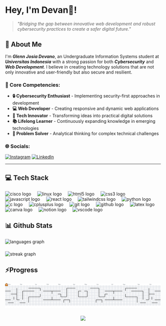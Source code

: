 # Hey, I'm Devan👋!

> *"Bridging the gap between innovative web development and robust cybersecurity practices to create a safer digital future."*

## 💫 About Me
I'm ***Glenn Josia Devano***, an Undergraduate Information Systems student at ***Universitas Indonesia*** with a strong passion for both ***Cybersecurity*** and ***Web Development***. I believe in creating technology solutions that are not only innovative and user-friendly but also secure and resilient.

### 🔭 Core Competencies:
- **🔒 Cybersecurity Enthusiast** - Implementing security-first approaches in development
- **💻 Web Developer** - Creating responsive and dynamic web applications  
- **🚀 Tech Innovator** - Transforming ideas into practical digital solutions
- **📚 Lifelong Learner** - Continuously expanding knowledge in emerging technologies
- **🎯 Problem Solver** - Analytical thinking for complex technical challenges

### 🌐 Socials: 
[![Instagram](https://img.shields.io/badge/Instagram-%23E4405F.svg?logo=Instagram&logoColor=white)](https://instagram.com/sidevan_) 
[![LinkedIn](https://img.shields.io/badge/LinkedIn-%230077B5.svg?logo=linkedin&logoColor=white)](https://linkedin.com/in/glenn-josia-devano) 

---

## 💻 Tech Stack

###

<div align="left">
  <img src="https://img.shields.io/badge/cisco-%23049fd9.svg?style=for-the-badge&logo=cisco&logoColor=black" height="30" alt="cisco logo"  />
  <img width="12" />
  <img src="https://img.shields.io/badge/Linux-FCC624?logo=linux&logoColor=black&style=for-the-badge" height="30" alt="linux logo"  />
  <img width="12" />
  <img src="https://img.shields.io/badge/HTML5-E34F26?logo=html5&logoColor=white&style=for-the-badge" height="30" alt="html5 logo"  />
  <img width="12" />
  <img src="https://img.shields.io/badge/CSS3-1572B6?logo=css3&logoColor=white&style=for-the-badge" height="30" alt="css3 logo"  />
  <img width="12" />
  <img src="https://img.shields.io/badge/JavaScript-F7DF1E?logo=javascript&logoColor=black&style=for-the-badge" height="30" alt="javascript logo"  />
  <img width="12" />
  <img src="https://img.shields.io/badge/React-61DAFB?logo=react&logoColor=black&style=for-the-badge" height="30" alt="react logo"  />
  <img width="12" />
  <img src="https://img.shields.io/badge/Tailwind CSS-06B6D4?logo=tailwindcss&logoColor=black&style=for-the-badge" height="30" alt="tailwindcss logo"  />
  <img width="12" />
  <img src="https://img.shields.io/badge/Python-3776AB?logo=python&logoColor=white&style=for-the-badge" height="30" alt="python logo"  />
  <img width="12" />
  <img src="https://img.shields.io/badge/c-%2300599C.svg?style=for-the-badge&logo=c&logoColor=white" height="30" alt="c logo"  />
  <img width="12" />
  <img src="https://img.shields.io/badge/C++-00599C?logo=cplusplus&logoColor=white&style=for-the-badge" height="30" alt="cplusplus logo"  />
  <img width="12" />
  <img src="https://img.shields.io/badge/Git-F05032?logo=git&logoColor=white&style=for-the-badge" height="30" alt="git logo"  />
  <img width="12" />
  <img src="https://img.shields.io/badge/github-%23121011.svg?style=for-the-badge&logo=github&logoColor=white" height="30" alt="github logo"  />
  <img width="12" />
  <img src="https://img.shields.io/badge/LaTeX-008080?logo=latex&logoColor=white&style=for-the-badge" height="30" alt="latex logo"  />
  <img width="12" />
  <img src="https://img.shields.io/badge/Canva-%2300C4CC.svg?style=for-the-badge&logo=Canva&logoColor=white" height="30" alt="canva logo"  />
  <img width="12" />
  <img src="https://img.shields.io/badge/Notion-000000?logo=notion&logoColor=white&style=for-the-badge" height="30" alt="notion logo"  />
  <img width="12" />
  <img src="https://img.shields.io/badge/Visual Studio Code-007ACC?logo=visualstudiocode&logoColor=white&style=for-the-badge" height="30" alt="vscode logo"  />
</div>

###

## 📊 Github Stats

###

<div align="left">
  <img src="https://github-readme-stats.vercel.app/api/top-langs?username=DevCoder-7&locale=en&hide_title=false&layout=compact&card_width=320&langs_count=5&theme=dark&hide_border=false&order=2" height="150" alt="languages graph"/>
</div>

###

<div align="left">
  <img src="https://streak-stats.demolab.com?user=DevCoder-7&locale=en&mode=daily&theme=dark&hide_border=false&border_radius=5" height="150" alt="streak graph"/>
</div>

###

## ⚡Progress

###

<picture>
  <source media="(prefers-color-scheme: dark)" srcset="https://raw.githubusercontent.com/DevCoder-7/DevCoder-7/output/pacman-contribution-graph-dark.svg">
  <source media="(prefers-color-scheme: light)" srcset="https://raw.githubusercontent.com/DevCoder-7/DevCoder-7/output/pacman-contribution-graph.svg">
  <img alt="pacman contribution graph" src="https://raw.githubusercontent.com/DevCoder-7/DevCoder-7/output/pacman-contribution-graph.svg">
</picture>

###

<div align="center">
  <img src="https://visitor-badge.laobi.icu/badge?page_id=DevCoder-7.DevCoder-7&"  />
</div>

###
